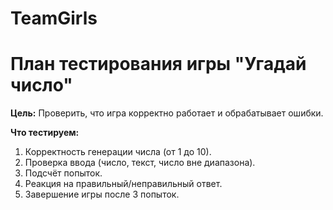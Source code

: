 # TeamGirls
# План тестирования игры "Угадай число"

**Цель:** Проверить, что игра корректно работает и обрабатывает ошибки.

**Что тестируем:**
1. Корректность генерации числа (от 1 до 10).
2. Проверка ввода (число, текст, число вне диапазона).
3. Подсчёт попыток.
4. Реакция на правильный/неправильный ответ.
5. Завершение игры после 3 попыток.
